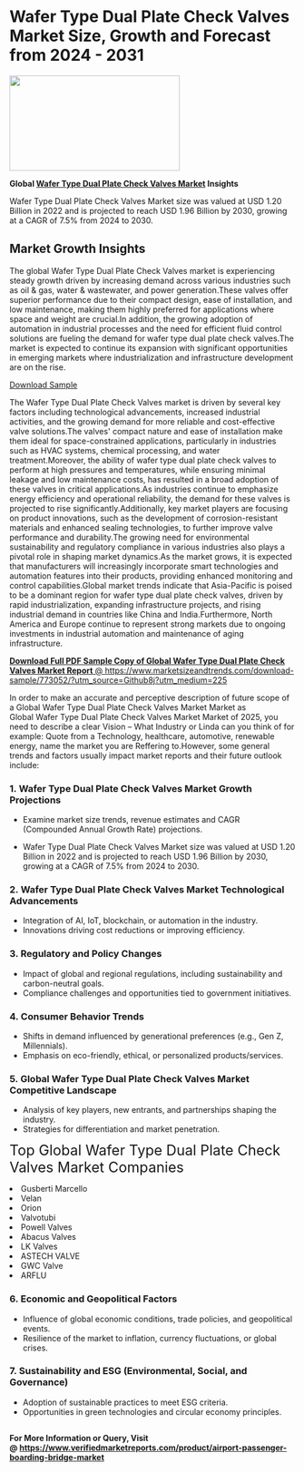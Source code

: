 <H1>Wafer Type Dual Plate Check Valves Market Size, Growth and Forecast from 2024 - 2031</H1><img class="aligncenter size-medium wp-image-584254" src="https://thirdeyenews.in/wp-content/uploads/2024/09/Global-Market-Research-300x168.jpeg" alt="" width="300" height="168" /><p><strong>Global&nbsp;<a href="https://www.marketsizeandtrends.com/download-sample/773052/?utm_source=Github8j?utm_medium=225">Wafer Type Dual Plate Check Valves Market</a> Insights</strong></p><p>Wafer Type Dual Plate Check Valves Market size was valued at USD 1.20 Billion in 2022 and is projected to reach USD 1.96 Billion by 2030, growing at a CAGR of 7.5% from 2024 to 2030.</p><p><h2>Market Growth Insights</h2> <p>The global Wafer Type Dual Plate Check Valves market is experiencing steady growth driven by increasing demand across various industries such as oil & gas, water & wastewater, and power generation.These valves offer superior performance due to their compact design, ease of installation, and low maintenance, making them highly preferred for applications where space and weight are crucial.In addition, the growing adoption of automation in industrial processes and the need for efficient fluid control solutions are fueling the demand for wafer type dual plate check valves.The market is expected to continue its expansion with significant opportunities in emerging markets where industrialization and infrastructure development are on the rise.</p> <p><a href="#">Download Sample</a></p> <p>The Wafer Type Dual Plate Check Valves market is driven by several key factors including technological advancements, increased industrial activities, and the growing demand for more reliable and cost-effective valve solutions.The valves' compact nature and ease of installation make them ideal for space-constrained applications, particularly in industries such as HVAC systems, chemical processing, and water treatment.Moreover, the ability of wafer type dual plate check valves to perform at high pressures and temperatures, while ensuring minimal leakage and low maintenance costs, has resulted in a broad adoption of these valves in critical applications.As industries continue to emphasize energy efficiency and operational reliability, the demand for these valves is projected to rise significantly.Additionally, key market players are focusing on product innovations, such as the development of corrosion-resistant materials and enhanced sealing technologies, to further improve valve performance and durability.The growing need for environmental sustainability and regulatory compliance in various industries also plays a pivotal role in shaping market dynamics.As the market grows, it is expected that manufacturers will increasingly incorporate smart technologies and automation features into their products, providing enhanced monitoring and control capabilities.Global market trends indicate that Asia-Pacific is poised to be a dominant region for wafer type dual plate check valves, driven by rapid industrialization, expanding infrastructure projects, and rising industrial demand in countries like China and India.Furthermore, North America and Europe continue to represent strong markets due to ongoing investments in industrial automation and maintenance of aging infrastructure.<p><a href="#"></p><p><span class=""><strong>Download Full PDF Sample Copy of Global Wafer Type Dual Plate Check Valves Market Report</strong> @ <a href="https://www.marketsizeandtrends.com/download-sample/773052/?utm_source=Github8j?utm_medium=225" target="_blank">https://www.marketsizeandtrends.com/download-sample/773052/?utm_source=Github8j?utm_medium=225</a></span></p><p>In order to make an accurate and perceptive description of future scope of a Global&nbsp;Wafer Type Dual Plate Check Valves Market Market as Global&nbsp;Wafer Type Dual Plate Check Valves Market Market of 2025, you need to describe a clear Vision &ndash; What Industry or Linda can you think of for example: Quote from a Technology, healthcare, automotive, renewable energy, name the market you are Reffering to.However, some general trends and factors usually impact market reports and their future outlook include:</p><h3>1.&nbsp;<strong>Wafer Type Dual Plate Check Valves Market Growth Projections</strong></h3><ul><li>Examine market size trends, revenue estimates and CAGR (Compounded Annual Growth Rate) projections.</li><li><p>Wafer Type Dual Plate Check Valves Market size was valued at USD 1.20 Billion in 2022 and is projected to reach USD 1.96 Billion by 2030, growing at a CAGR of 7.5% from 2024 to 2030.</p></li></ul><h3>2.&nbsp;<strong>Wafer Type Dual Plate Check Valves Market Technological Advancements</strong></h3><ul><li>Integration of AI, IoT, blockchain, or automation in the industry.</li><li>Innovations driving cost reductions or improving efficiency.</li></ul><h3>3.&nbsp;<strong>Regulatory and Policy Changes</strong></h3><ul><li>Impact of global and regional regulations, including sustainability and carbon-neutral goals.</li><li>Compliance challenges and opportunities tied to government initiatives.</li></ul><h3>4.&nbsp;<strong>Consumer Behavior Trends</strong></h3><ul><li>Shifts in demand influenced by generational preferences (e.g., Gen Z, Millennials).</li><li>Emphasis on eco-friendly, ethical, or personalized products/services.</li></ul><h3>5.&nbsp;<strong>Global Wafer Type Dual Plate Check Valves Market Competitive Landscape</strong></h3><ul><li>Analysis of key players, new entrants, and partnerships shaping the industry.</li><li>Strategies for differentiation and market penetration.</li></ul><p data-pm-slice="1 1 []"><span style="color: inherit; font-family: inherit; font-size: 25px;">Top Global Wafer Type Dual Plate Check Valves Market Companies</span></p><div class="" data-test-id=""><p><li>Gusberti Marcello</li><li> Velan</li><li> Orion</li><li> Valvotubi</li><li> Powell Valves</li><li> Abacus Valves</li><li> LK Valves</li><li> ASTECH VALVE</li><li> GWC Valve</li><li> ARFLU</li></p></div><h3>6.&nbsp;<strong>Economic and Geopolitical Factors</strong></h3><ul><li>Influence of global economic conditions, trade policies, and geopolitical events.</li><li>Resilience of the market to inflation, currency fluctuations, or global crises.</li></ul><h3>7.&nbsp;<strong>Sustainability and ESG (Environmental, Social, and Governance)</strong></h3><ul><li>Adoption of sustainable practices to meet ESG criteria.</li><li>Opportunities in green technologies and circular economy principles.</li></ul><h2><strong style="font-size: 14px;">For More Information or Query, Visit @&nbsp;</strong><a style="background-color: #ffffff; font-size: 14px;" href="https://www.marketsizeandtrends.com/report/wafer-type-dual-plate-check-valves-market/" target="_blank">https://www.verifiedmarketreports.com/product/airport-passenger-boarding-bridge-market</a></h2>